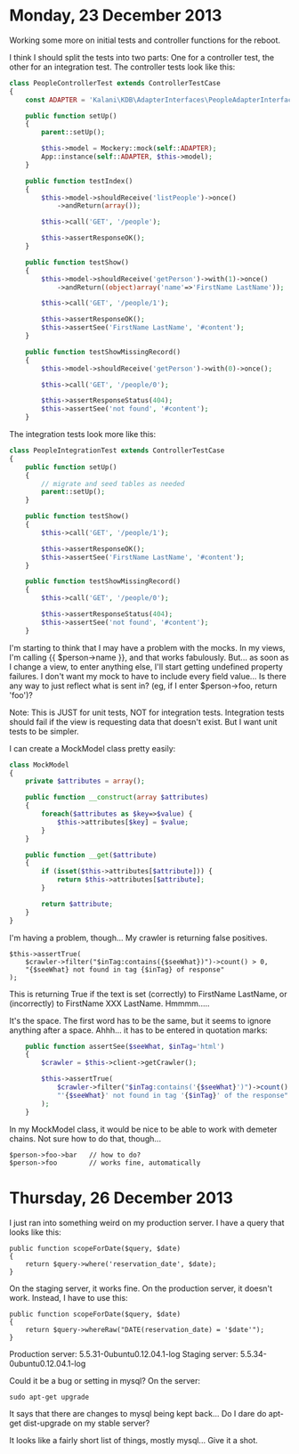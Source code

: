 Monday, 23 December 2013
================================
Working some more on initial tests and controller functions for the reboot. 

I think I should split the tests into two parts: One for a controller test, the other for an integration test. The controller tests look like this:

```php
class PeopleControllerTest extends ControllerTestCase
{
    const ADAPTER = 'Kalani\KDB\AdapterInterfaces\PeopleAdapterInterface';

    public function setUp()
    {
        parent::setUp();

        $this->model = Mockery::mock(self::ADAPTER);
        App::instance(self::ADAPTER, $this->model);
    }

    public function testIndex()
    {
        $this->model->shouldReceive('listPeople')->once()
            ->andReturn(array());

        $this->call('GET', '/people');

        $this->assertResponseOK();
    }

    public function testShow()
    {
        $this->model->shouldReceive('getPerson')->with(1)->once()
            ->andReturn((object)array('name'=>'FirstName LastName'));

        $this->call('GET', '/people/1');

        $this->assertResponseOK();
        $this->assertSee('FirstName LastName', '#content');
    }

    public function testShowMissingRecord()
    {
        $this->model->shouldReceive('getPerson')->with(0)->once();

        $this->call('GET', '/people/0');

        $this->assertResponseStatus(404);
        $this->assertSee('not found', '#content');
    }
```

The integration tests look more like this:

```php
class PeopleIntegrationTest extends ControllerTestCase
{
    public function setUp()
    {
        // migrate and seed tables as needed 
        parent::setUp();
    }

    public function testShow()
    {
        $this->call('GET', '/people/1');

        $this->assertResponseOK();
        $this->assertSee('FirstName LastName', '#content');
    }

    public function testShowMissingRecord()
    {
        $this->call('GET', '/people/0');

        $this->assertResponseStatus(404);
        $this->assertSee('not found', '#content');
    }
```

I'm starting to think that I may have a problem with the mocks. In my views, I'm calling {{ $person->name }}, and that works fabulously. But... as soon as I change a view, to enter anything else, I'll start getting undefined property failures. I don't want my mock to have to include every field value... Is there any way to just reflect what is sent in?  (eg, if I enter $person->foo, return 'foo')? 

Note: This is JUST for unit tests, NOT for integration tests. Integration tests should fail if the view is requesting data that doesn't exist. But I want unit tests to be simpler.

I can create a MockModel class pretty easily:

```php
class MockModel
{
    private $attributes = array();

    public function __construct(array $attributes)
    {
        foreach($attributes as $key=>$value) {
            $this->attributes[$key] = $value;
        }
    }

    public function __get($attribute)
    {
        if (isset($this->attributes[$attribute])) {
            return $this->attributes[$attribute];
        }

        return $attribute;
    }
}
```

I'm having a problem, though... My crawler is returning false positives. 

    $this->assertTrue(
        $crawler->filter("$inTag:contains({$seeWhat})")->count() > 0,
        "{$seeWhat} not found in tag {$inTag} of response"
    );

This is returning True if the text is set (correctly) to FirstName LastName, or (incorrectly) to FirstName XXX LastName. Hmmmm.....

It's the space. The first word has to be the same, but it seems to ignore anything after a space. Ahhh... it has to be entered in quotation marks:

```php
    public function assertSee($seeWhat, $inTag='html')
    {
        $crawler = $this->client->getCrawler();

        $this->assertTrue(
            $crawler->filter("$inTag:contains('{$seeWhat}')")->count() > 0,
            "'{$seeWhat}' not found in tag '{$inTag}' of the response"
        );
    }
```

In my MockModel class, it would be nice to be able to work with demeter chains. Not sure how to do that, though...

    $person->foo->bar   // how to do?
    $person->foo        // works fine, automatically


Thursday, 26 December 2013
================================
I just ran into something weird on my production server. I have a query that looks like this:

    public function scopeForDate($query, $date)
    {
        return $query->where('reservation_date', $date);
    }

On the staging server, it works fine. On the production server, it doesn't work. Instead, I have to use this:

    public function scopeForDate($query, $date)
    {
        return $query->whereRaw("DATE(reservation_date) = '$date'");
    }

Production server:  5.5.31-0ubuntu0.12.04.1-log
Staging server:     5.5.34-0ubuntu0.12.04.1-log

Could it be a bug or setting in mysql? On the server:

    sudo apt-get upgrade

It says that there are changes to mysql being kept back... Do I dare do apt-get dist-upgrade on my stable server?

It looks like a fairly short list of things, mostly mysql... Give it a shot.

